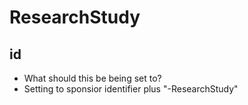 # ResearchStudy
## id
- What should this be being set to?
- Setting to sponsior identifier plus "-ResearchStudy"
